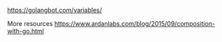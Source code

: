 https://golangbot.com/variables/

More resources
https://www.ardanlabs.com/blog/2015/09/composition-with-go.html